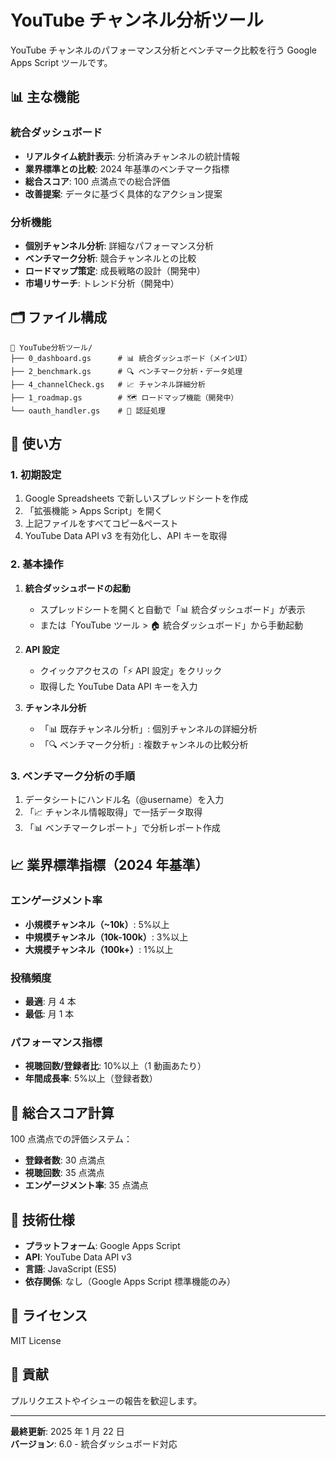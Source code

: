 # YouTube チャンネル分析ツール

YouTube チャンネルのパフォーマンス分析とベンチマーク比較を行う Google Apps Script ツールです。

## 📊 主な機能

### 統合ダッシュボード

- **リアルタイム統計表示**: 分析済みチャンネルの統計情報
- **業界標準との比較**: 2024 年基準のベンチマーク指標
- **総合スコア**: 100 点満点での総合評価
- **改善提案**: データに基づく具体的なアクション提案

### 分析機能

- **個別チャンネル分析**: 詳細なパフォーマンス分析
- **ベンチマーク分析**: 競合チャンネルとの比較
- **ロードマップ策定**: 成長戦略の設計（開発中）
- **市場リサーチ**: トレンド分析（開発中）

## 🗂️ ファイル構成

```
📁 YouTube分析ツール/
├── 0_dashboard.gs      # 📊 統合ダッシュボード（メインUI）
├── 2_benchmark.gs      # 🔍 ベンチマーク分析・データ処理
├── 4_channelCheck.gs   # 📈 チャンネル詳細分析
├── 1_roadmap.gs        # 🗺️ ロードマップ機能（開発中）
└── oauth_handler.gs    # 🔐 認証処理
```

## 🚀 使い方

### 1. 初期設定

1. Google Spreadsheets で新しいスプレッドシートを作成
2. 「拡張機能 > Apps Script」を開く
3. 上記ファイルをすべてコピー&ペースト
4. YouTube Data API v3 を有効化し、API キーを取得

### 2. 基本操作

1. **統合ダッシュボードの起動**

   - スプレッドシートを開くと自動で「📊 統合ダッシュボード」が表示
   - または「YouTube ツール > 🏠 統合ダッシュボード」から手動起動

2. **API 設定**

   - クイックアクセスの「⚡ API 設定」をクリック
   - 取得した YouTube Data API キーを入力

3. **チャンネル分析**
   - 「📊 既存チャンネル分析」: 個別チャンネルの詳細分析
   - 「🔍 ベンチマーク分析」: 複数チャンネルの比較分析

### 3. ベンチマーク分析の手順

1. データシートにハンドル名（@username）を入力
2. 「📈 チャンネル情報取得」で一括データ取得
3. 「📊 ベンチマークレポート」で分析レポート作成

## 📈 業界標準指標（2024 年基準）

### エンゲージメント率

- **小規模チャンネル（~10k）**: 5%以上
- **中規模チャンネル（10k-100k）**: 3%以上
- **大規模チャンネル（100k+）**: 1%以上

### 投稿頻度

- **最適**: 月 4 本
- **最低**: 月 1 本

### パフォーマンス指標

- **視聴回数/登録者比**: 10%以上（1 動画あたり）
- **年間成長率**: 5%以上（登録者数）

## 🎯 総合スコア計算

100 点満点での評価システム：

- **登録者数**: 30 点満点
- **視聴回数**: 35 点満点
- **エンゲージメント率**: 35 点満点

## 🔧 技術仕様

- **プラットフォーム**: Google Apps Script
- **API**: YouTube Data API v3
- **言語**: JavaScript (ES5)
- **依存関係**: なし（Google Apps Script 標準機能のみ）

## 📝 ライセンス

MIT License

## 🤝 貢献

プルリクエストやイシューの報告を歓迎します。

---

**最終更新**: 2025 年 1 月 22 日  
**バージョン**: 6.0 - 統合ダッシュボード対応
